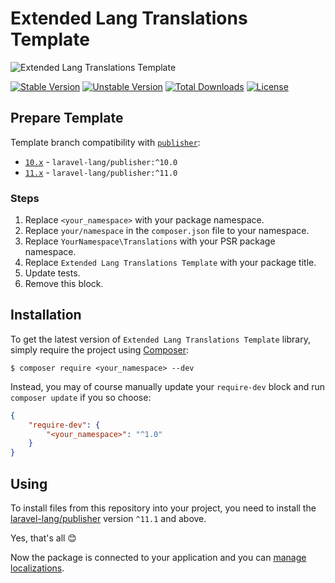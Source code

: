 # Extended Lang Translations Template

<img src="https://preview.dragon-code.pro/laravel-lang/template.svg?brand=laravel" alt="Extended Lang Translations Template"/>

[![Stable Version][badge_stable]][link_packagist]
[![Unstable Version][badge_unstable]][link_packagist]
[![Total Downloads][badge_downloads]][link_packagist]
[![License][badge_license]][link_license]

## Prepare Template

Template branch compatibility with [`publisher`](https://github.com/Laravel-Lang/publisher):

* [`10.x`](https://github.com/Laravel-Lang/translations-template/tree/10.x) - `laravel-lang/publisher:^10.0`
* [`11.x`](https://github.com/Laravel-Lang/translations-template/tree/11.x) - `laravel-lang/publisher:^11.0`

### Steps

1. Replace `<your_namespace>` with your package namespace.
2. Replace `your/namespace` in the `composer.json` file to your namespace.
3. Replace `YourNamespace\Translations` with your PSR package namespace.
4. Replace `Extended Lang Translations Template` with your package title.
5. Update tests.
6. Remove this block.

## Installation

To get the latest version of `Extended Lang Translations Template` library, simply require the project using [Composer](https://getcomposer.org):

```
$ composer require <your_namespace> --dev
```

Instead, you may of course manually update your `require-dev` block and run `composer update` if you so choose:

```json
{
    "require-dev": {
        "<your_namespace>": "^1.0"
    }
}
```

## Using

To install files from this repository into your project, you need to install the [laravel-lang/publisher](https://github.com/Laravel-Lang/publisher)
version `^11.1` and above.

Yes, that's all 😊

Now the package is connected to your application and you can [manage localizations](https://laravel-lang.github.io/publisher/using).


[badge_stable]:     https://img.shields.io/github/v/release/<your_namespace>?label=stable&style=flat-square

[badge_unstable]:   https://img.shields.io/badge/unstable-dev--main-orange?style=flat-square

[badge_downloads]:  https://img.shields.io/packagist/dt/<your_namespace>.svg?style=flat-square

[badge_license]:    https://img.shields.io/packagist/l/<your_namespace>.svg?style=flat-square

[link_packagist]:   https://packagist.org/packages/<your_namespace>

[link_license]:     LICENSE
